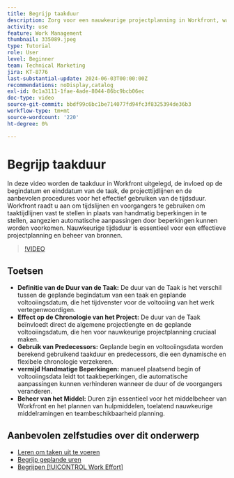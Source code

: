 ```yaml
---
title: Begrijp taakduur
description: Zorg voor een nauwkeurige projectplanning in Workfront, waarbij de taakduur van invloed is op de tijdlijnen, waarbij voorgangers worden gebruikt voor flexibiliteit, handmatige beperkingen worden vermeden en het beheer en de planning van bronnen worden geoptimaliseerd.
activity: use
feature: Work Management
thumbnail: 335089.jpeg
type: Tutorial
role: User
level: Beginner
team: Technical Marketing
jira: KT-8776
last-substantial-update: 2024-06-03T00:00:00Z
recommendations: noDisplay,catalog
exl-id: 0c1a3111-1fae-4ade-8044-86bc9bcb06ec
doc-type: video
source-git-commit: bbdf99c6bc1be714077fd94fc3f8325394de36b3
workflow-type: tm+mt
source-wordcount: '220'
ht-degree: 0%

---
```


# Begrijp taakduur

In deze video worden de taakduur in Workfront uitgelegd, de invloed op de begindatum en einddatum van de taak, de projecttijdlijnen en de aanbevolen procedures voor het effectief gebruiken van de tijdsduur.
Workfront raadt u aan om tijdslijnen en voorgangers te gebruiken om taaktijdlijnen vast te stellen in plaats van handmatig beperkingen in te stellen, aangezien automatische aanpassingen door beperkingen kunnen worden voorkomen.
&#x200B;Nauwkeurige tijdsduur is essentieel voor een effectieve projectplanning en beheer van bronnen.


>[!VIDEO](https://video.tv.adobe.com/v/3449349/?quality=12&learn=on&enablevpops=1&captions=dut)

## Toetsen

* **Definitie van de Duur van de Taak:** De duur van de Taak is het verschil tussen de geplande begindatum van een taak en geplande voltooiingsdatum, die het tijdvenster voor de voltooiing van het werk vertegenwoordigen. &#x200B;
* **Effect op de Chronologie van het Project:** De duur van de Taak beïnvloedt direct de algemene projectlengte en de geplande voltooiingsdatum, die hen voor nauwkeurige projectplanning cruciaal maken. &#x200B;
* **Gebruik van Predecessors:** Geplande begin en voltooiingsdata worden berekend gebruikend taakduur en predecessors, die een dynamische en flexibele chronologie verzekeren. &#x200B;
* **vermijd Handmatige Beperkingen:** manueel plaatsend begin of voltooiingsdata leidt tot taakbeperkingen, die automatische aanpassingen kunnen verhinderen wanneer de duur of de voorgangers veranderen. &#x200B;
* **Beheer van het Middel:** Duren zijn essentieel voor het middelbeheer van Workfront en het plannen van hulpmiddelen, toelatend nauwkeurige middelramingen en teambeschikbaarheid planning. &#x200B;


## Aanbevolen zelfstudies over dit onderwerp

* [Leren om taken uit te voeren](/help/manage-work/tasks/learn-to-sequence-tasks.md)
* [Begrijp geplande uren](/help/manage-work/tasks/understand-planned-hours.md)
* [Begrijpen [!UICONTROL Work Effort]](/help/manage-work/tasks/understand-work-effort.md)

